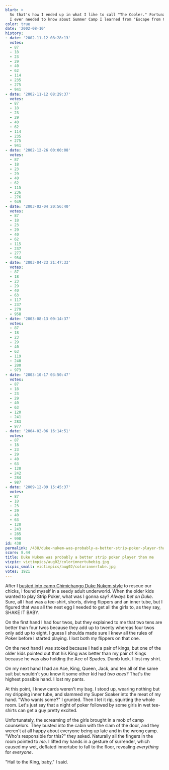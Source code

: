 ```yaml
---
blurb: >
  So that's how I ended up in what I like to call "The Cooler." Fortunately, everything
  I ever needed to know about Summer Camp I learned from "Escape from Castle Wolfenstein..."
color: true
date: '2002-08-10'
history:
- date: '2002-11-12 08:28:13'
  votes:
  - 87
  - 18
  - 23
  - 29
  - 40
  - 62
  - 114
  - 235
  - 275
  - 941
- date: '2002-11-12 08:29:37'
  votes:
  - 87
  - 18
  - 23
  - 29
  - 40
  - 62
  - 114
  - 235
  - 275
  - 941
- date: '2002-12-26 00:00:08'
  votes:
  - 87
  - 18
  - 23
  - 29
  - 40
  - 62
  - 115
  - 236
  - 276
  - 949
- date: '2003-02-04 20:56:40'
  votes:
  - 87
  - 18
  - 23
  - 29
  - 40
  - 62
  - 115
  - 237
  - 277
  - 954
- date: '2003-04-23 21:47:33'
  votes:
  - 87
  - 18
  - 23
  - 29
  - 40
  - 63
  - 117
  - 237
  - 279
  - 958
- date: '2003-08-13 00:14:37'
  votes:
  - 87
  - 18
  - 23
  - 29
  - 40
  - 63
  - 119
  - 240
  - 280
  - 973
- date: '2003-10-17 03:50:47'
  votes:
  - 87
  - 18
  - 23
  - 29
  - 40
  - 63
  - 120
  - 241
  - 283
  - 977
- date: '2004-02-06 16:14:51'
  votes:
  - 87
  - 18
  - 23
  - 29
  - 40
  - 63
  - 120
  - 242
  - 284
  - 987
- date: '2009-12-09 15:45:37'
  votes:
  - 87
  - 18
  - 23
  - 29
  - 40
  - 63
  - 120
  - 243
  - 285
  - 998
id: 438
permalink: /438/duke-nukem-was-probably-a-better-strip-poker-player-than-me/
score: 8.44
title: Duke Nukem was probably a better strip poker player than me
vicpic: victimpics/aug02/colorinnertubebig.jpg
vicpic_small: victimpics/aug02/colorinnertube.jpg
votes: 1921
---
```


After I [busted into camp Chimichango Duke Nukem
style](%ARTICLE[429]%) to rescue our chicks, I found myself in a
seedy adult underworld. When the older kids wanted to play Strip Poker,
what was I gonna say? *Always bet on Duke*. Sure, all I had was a
tee-shirt, shorts, diving flippers and an inner tube, but I figured that
was all the nest egg I needed to get all the girls to, as they say,
SHAKE IT BABY.

On the first hand I had four twos, but they explained to me that two
tens are better than four twos because they add up to twenty whereas
four twos only add up to eight. I guess I shoulda made sure I knew all
the rules of Poker before I started playing. I lost both my flippers on
that one.

On the next hand I was stoked because I had a pair of kings, but one of
the older kids pointed out that his King was better than my pair of
Kings because he was also holding the Ace of Spades. Dumb luck. I lost
my shirt.

On my next hand I had an Ace, King, Queen, Jack, and ten all of the same
suit but wouldn't you know it some other kid had *two aces?* That's the
highest possible hand. I lost my pants.

At this point, I knew cards weren't my bag. I stood up, wearing nothing
but my dripping inner tube, and slammed my Super Soaker into the meat of
my hand. "Who wants some?" I grunted. Then I let it rip, squirting the
whole room. Let's just say that a night of poker followed by some girls
in wet tee-shirts can get a guy pretty excited.

Unfortunately, the screaming of the girls brought in a mob of camp
counselors. They busted into the cabin with the slam of the door, and
they weren't at all happy about everyone being up late and in the wrong
camp. "Who's responsible for this?" they asked. Naturally all the
fingers in the room pointed to *me*. I lifted my hands in a gesture of
surrender, which caused my wet, deflated innertube to fall to the floor,
revealing *everything* for *everyone*.

"Hail to the King, baby," I said.